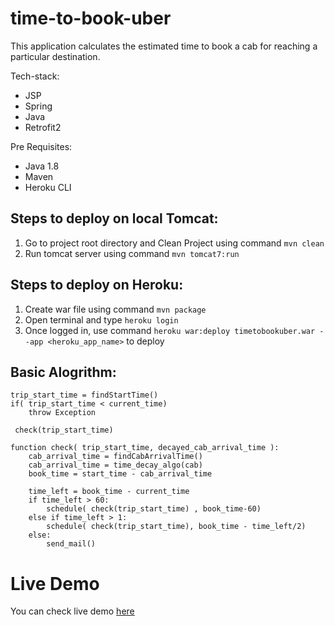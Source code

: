 # time-to-book-uber

This application calculates the estimated time to book a cab for reaching a particular destination.

Tech-stack:
- JSP
- Spring
- Java
- Retrofit2

Pre Requisites:
- Java 1.8
- Maven
- Heroku CLI

## Steps to deploy on local Tomcat:
1. Go to project root directory and Clean Project using command `mvn clean`
2. Run tomcat server using command `mvn tomcat7:run`

## Steps to deploy on Heroku:
1. Create war file using command `mvn package`
2. Open terminal and type `heroku login`
3. Once logged in, use command `heroku war:deploy timetobookuber.war --app <heroku_app_name>` to deploy

## Basic Alogrithm:

    trip_start_time = findStartTime()
    if( trip_start_time < current_time)
        throw Exception

     check(trip_start_time)

    function check( trip_start_time, decayed_cab_arrival_time ):
        cab_arrival_time = findCabArrivalTime()
        cab_arrival_time = time_decay_algo(cab)
        book_time = start_time - cab_arrival_time

        time_left = book_time - current_time
        if time_left > 60:
            schedule( check(trip_start_time) , book_time-60)
        else if time_left > 1:
            schedule( check(trip_start_time), book_time - time_left/2)
        else:
            send_mail()
    
# Live Demo
You can check live demo [here](https://time-to-book-uber.herokuapp.com/)
